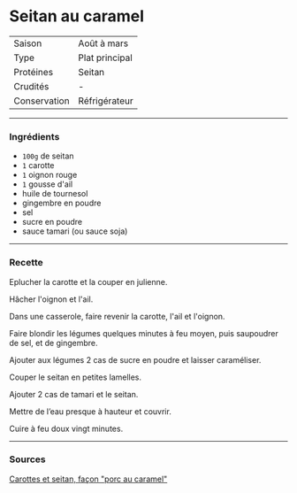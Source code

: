 # Seitan au caramel

| | |
|:---|:---|
| Saison | Août à mars |
| Type | Plat principal |
| Protéines | Seitan |
| Crudités | - |
| Conservation | Réfrigérateur |

---

### Ingrédients

* `100g` de seitan
* `1` carotte
* `1` oignon rouge
* `1` gousse d'ail
* huile de tournesol
* gingembre en poudre
* sel
* sucre en poudre
* sauce tamari (ou sauce soja)

---

### Recette

Eplucher la carotte et la couper en julienne.

Hâcher l'oignon et l'ail.

Dans une casserole, faire revenir la carotte, l'ail et l'oignon.

Faire blondir les légumes quelques minutes à feu moyen, puis saupoudrer de sel, et de gingembre.

Ajouter aux légumes 2 cas de sucre en poudre et laisser caraméliser.

Couper le seitan en petites lamelles.

Ajouter 2 cas de tamari et le seitan.

Mettre de l’eau presque à hauteur et couvrir.

Cuire à feu doux vingt minutes.

---

### Sources

[Carottes et seitan, façon "porc au caramel"](https://simonenvrac.com/2019/10/31/carottes-et-seitan-facon-porc-au-caramel/)